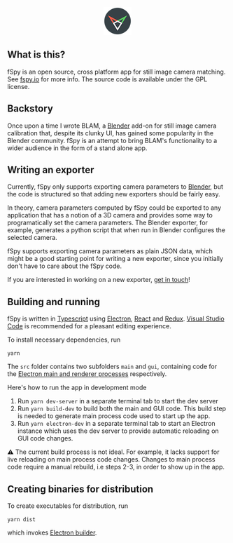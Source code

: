 <p align="center"><img src="logo.png"></p>

## What is this?

fSpy is an open source, cross platform app for still image camera matching. See [fspy.io](https://fspy.io) for more info. The source code is available under the GPL license.

## Backstory

Once upon a time I wrote BLAM, a [Blender](https://blender.org) add-on for still image camera calibration that, despite its clunky UI, has gained some popularity in the Blender community. fSpy is an attempt to bring BLAM's functionality to a wider audience in the form of a stand alone app.

## Writing an exporter


Currently, fSpy only supports exporting camera parameters to [Blender](https://blender.org), but the code is structured so that adding new exporters should be fairly easy. 

In theory, camera parameters computed by fSpy could be exported to any application that has a notion of a 3D camera and provides some way to programatically set the camera parameters. The Blender exporter, for example, generates a python script that when run in Blender configures the selected camera.

fSpy supports exporting camera parameters as plain JSON data, which might be a good starting point for writing a new exporter, since you initially don't have to care about the fSpy code.

If you are interested in working on a new exporter, [get in touch](https://github.com/stuffmatic/fSpy/issues)!

## Building and running

fSpy is written in [Typescript](https://www.typescriptlang.org) using [Electron](https://electronjs.org), [React](https://reactjs.org) and [Redux](https://redux.js.org). [Visual Studio Code](https://code.visualstudio.com) is recommended for a pleasant editing experience.

To install necessary dependencies, run

```
yarn
```

The `src` folder contains two subfolders `main` and `gui`, containing code for the [Electron main and renderer processes](https://electronjs.org/docs/tutorial/application-architecture) respectively.

Here's how to run the app in development mode

1. Run `yarn dev-server` in a separate terminal tab to start the dev server
2. Run `yarn build-dev` to build both the main and GUI code. This build step is needed to generate main process code used to start up the app.
3. Run `yarn electron-dev` in a separate terminal tab to start an Electron instance which uses the dev server to provide automatic reloading on GUI code changes.

⚠️ The current build process is not ideal. For example, it lacks support for live reloading on main process code changes. Changes to main process code require a manual rebuild, i.e steps 2-3, in order to show up in the app.


## Creating binaries for distribution

To create executables for distribution, run

```
yarn dist
```

which invokes [Electron builder](https://github.com/electron-userland/electron-builder).